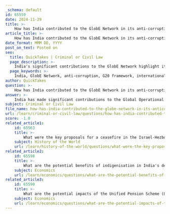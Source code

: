 ```yaml
---
_schema: default
id: 65559
date: 2024-11-29
title: >-
    How has India contributed to the GlobE Network in its anti-corruption efforts?
article_title: >-
    How has India contributed to the GlobE Network in its anti-corruption efforts?
date_format: MMM DD, YYYY
post_on_text: Posted on
seo:
  title: QuickTakes | Criminal or Civil Law
  page_description: >-
    India's significant contributions to the GlobE Network highlight its commitment to combating international corruption and financial crime, featuring its pivotal role in the steering committee and efforts to enhance global anti-corruption agendas.
  page_keywords: >-
    India, GlobE Network, anti-corruption, G20 framework, international cooperation, law enforcement, steering committee, financial crime, asset recovery, cross-border crimes, transparency, accountability, governance, money laundering, beneficial ownership
author: QuickTakes
question: >-
    How has India contributed to the GlobE Network in its anti-corruption efforts?
answer: >-
    India has made significant contributions to the Global Operational Network of Anti-Corruption Law Enforcement Authorities (GlobE Network), which is an initiative launched under the G20 framework to combat international corruption and financial crime. Officially launched on June 3, 2021, during the UN General Assembly Special Session against Corruption, the GlobE Network serves as a vital platform for international cooperation among law enforcement agencies.\n\nOne of the key contributions of India to the GlobE Network is its election to the 15-member steering committee, which occurred during a plenary session in Beijing. This election positions India in a pivotal role to influence the global anti-corruption agenda and asset recovery efforts. As a member of the steering committee, India is expected to leverage its expertise and experience in combating corruption, which will be valuable assets to the network.\n\nIndia's participation in the GlobE Network strengthens its efforts to address cross-border financial crimes and corruption. The country aims to play a critical role in shaping the global agenda on anti-corruption, focusing on issues such as money laundering, asset recovery, and beneficial ownership. This involvement not only enhances India's standing in international diplomacy but also aligns with its broader goals of promoting transparency and accountability in governance.\n\nOverall, India's active engagement in the GlobE Network reflects its commitment to global anti-corruption efforts and its role as a leader in the fight against corruption on an international scale.
subject: Criminal or Civil Law
file_name: how-has-india-contributed-to-the-globe-network-in-its-anticorruption-efforts.md
url: /learn/criminal-or-civil-law/questions/how-has-india-contributed-to-the-globe-network-in-its-anticorruption-efforts
score: -1.0
related_article1:
    id: 65563
    title: >-
        What were the key proposals for a ceasefire in the Israel-Hezbollah conflict, and why were they rejected?
    subject: History of the World
    url: /learn/history-of-the-world/questions/what-were-the-key-proposals-for-a-ceasefire-in-the-israelhezbollah-conflict-and-why-were-they-rejected
related_article2:
    id: 65598
    title: >-
        What are the potential benefits of indigenisation in India's defense sector?
    subject: Economics
    url: /learn/economics/questions/what-are-the-potential-benefits-of-indigenisation-in-indias-defense-sector
related_article3:
    id: 65590
    title: >-
        What are the potential impacts of the Unified Pension Scheme (UPS) on India's economy?
    subject: Economics
    url: /learn/economics/questions/what-are-the-potential-impacts-of-the-unified-pension-scheme-ups-on-indias-economy
---
```


&nbsp;